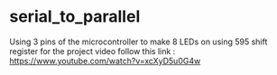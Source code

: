 # serial_to_parallel
Using 3 pins of the microcontroller to make 8 LEDs on using 595 shift register
for the project video follow this link : https://www.youtube.com/watch?v=xcXyD5u0G4w
